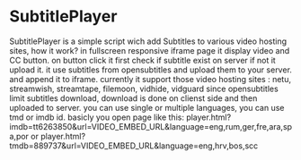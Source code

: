 # SubtitlePlayer
SubtitlePlayer is a simple script wich add Subtitles to various video hosting sites,
how it work? in fullscreen responsive iframe page it display video and CC button.
on button click it first check if subtitle exist on server if not it upload it.
it use subtitles from opensubtitles and upload them to your server.
and append it to iframe.
currently it support those video hosting sites : netu, streamwish, streamtape, filemoon, vidhide, vidguard
since opensubtitles limit subtitles download, download is done on clienst side and then uploaded to server.
you can use single or multiple languages, you can use tmd or imdb id.
basicly you open page like this: player.html?imdb=tt6263850&url=VIDEO_EMBED_URL&language=eng,rum,ger,fre,ara,spa,por or player.html?tmdb=889737&url=VIDEO_EMBED_URL&language=eng,hrv,bos,scc
